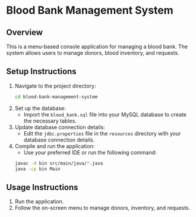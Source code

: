# Blood Bank Management System

## Overview
This is a menu-based console application for managing a blood bank. The system allows users to manage donors, blood inventory, and requests.

## Setup Instructions
1. Navigate to the project directory:
    ```bash
    cd blood-bank-management-system
    ```
2. Set up the database:
    - Import the `blood_bank.sql` file into your MySQL database to create the necessary tables.
3. Update database connection details:
    - Edit the `jdbc.properties` file in the `resources` directory with your database connection details.
4. Compile and run the application:
    - Use your preferred IDE or run the following command:
    ```bash
    javac -d bin src/main/java/*.java
    java -cp bin Main
    ```

## Usage Instructions
1. Run the application.
2. Follow the on-screen menu to manage donors, inventory, and requests.
